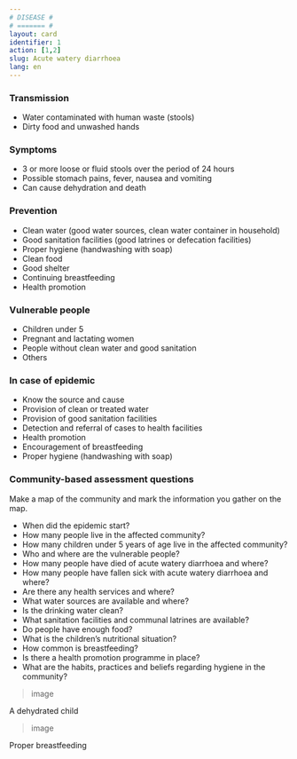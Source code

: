 ```yaml
---
# DISEASE #
# ======= #
layout: card
identifier: 1 
action: [1,2]
slug: Acute watery diarrhoea
lang: en
---
```


### Transmission

- Water contaminated with human waste (stools)
- Dirty food and unwashed hands

### Symptoms

- 3 or more loose or fluid stools over the period of 24 hours
- Possible stomach pains, fever, nausea and vomiting
- Can cause dehydration and death

### Prevention

- Clean water (good water sources, clean water container in household)
- Good sanitation facilities (good latrines or defecation facilities)
- Proper hygiene (handwashing with soap)
- Clean food
- Good shelter
- Continuing breastfeeding
- Health promotion

### Vulnerable people

- Children under 5
- Pregnant and lactating women
- People without clean water and good sanitation
- Others

### In case of epidemic

- Know the source and cause
- Provision of clean or treated water
- Provision of good sanitation facilities
- Detection and referral of cases to health facilities
- Health promotion
- Encouragement of breastfeeding
- Proper hygiene (handwashing with soap)

### Community-based assessment questions

Make a map of the community and mark the information you gather on the map.

- When did the epidemic start?
- How many people live in the affected community?
- How many children under 5 years of age live in the affected community?
- Who and where are the vulnerable people?
- How many people have died of acute watery diarrhoea and where?
- How many people have fallen sick with acute watery diarrhoea and where?
- Are there any health services and where?
- What water sources are available and where?
- Is the drinking water clean?
- What sanitation facilities and communal latrines are available?
- Do people have enough food?
- What is the children’s nutritional situation?
- How common is breastfeeding?
- Is there a health promotion programme in place?
- What are the habits, practices and beliefs regarding hygiene in the community?

> image

A dehydrated child

> image

Proper breastfeeding

